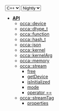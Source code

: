 <div class="api-version-container">
  <select onchange="vm.onLanguageChange(this)">
    <option value="cpp">C++</option>
  </select>
  <select onchange="vm.onVersionChange(this)">
    <option value="nightly">Nightly</option>
  </select>
</div>

- [**API**](/api/)
  - [occa::device](/api/device/)
  - [occa::dtype_t](/api/dtype_t)
  - [occa::function](/api/function)
  - [occa::hash_t](/api/hash_t/)
  - [occa::json](/api/json/)
  - [occa::kernel](/api/kernel/)
  - [occa::kernelArg](/api/kernelArg)
  - [occa::memory](/api/memory/)
  - [occa::stream](/api/stream/)
    - [free](/api/stream/free)
    - [getDevice](/api/stream/getDevice)
    - [isInitialized](/api/stream/isInitialized)
    - [mode](/api/stream/mode)
    - [operator ==](/api/stream/operator_equals)
  - [occa::streamTag](/api/streamTag/)
    - [properties](/api/stream/properties)
